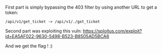 First part is simply bypassing the 403 filter by using another URL to get a token:

`/api/v1/get_ticket -> /api/v1/./get_ticket`

Second part was exploiting this vuln: 
https://sploitus.com/exploit?id=EA5AF022-9630-5498-B523-B8505AD5BCA6

And we get the flag ! :)

